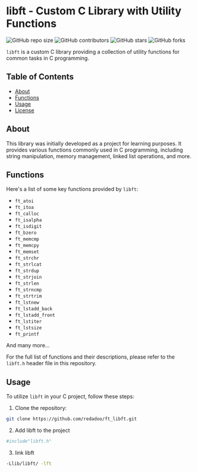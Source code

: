 # libft - Custom C Library with Utility Functions

![GitHub repo size](https://img.shields.io/github/repo-size/redadoo/ft_libft)
![GitHub contributors](https://img.shields.io/github/contributors/redadoo/ft_libft)
![GitHub stars](https://img.shields.io/github/stars/redadoo/ft_libft?style=social)
![GitHub forks](https://img.shields.io/github/forks/redadoo/ft_libft?style=social)

`libft` is a custom C library providing a collection of utility functions for common tasks in C programming. 

## Table of Contents

- [About](#about)
- [Functions](#functions)
- [Usage](#usage)
- [License](#license)

## About

This library was initially developed as a project for learning purposes. It provides various functions commonly used in C programming, including string manipulation, memory management, linked list operations, and more.

## Functions

Here's a list of some key functions provided by `libft`:

- `ft_atoi`
- `ft_itoa`
- `ft_calloc`
- `ft_isalpha`
- `ft_isdigit`
- `ft_bzero`
- `ft_memcmp`
- `ft_memcpy`
- `ft_memset`
- `ft_strchr`
- `ft_strlcat`
- `ft_strdup`
- `ft_strjoin`
- `ft_strlen`
- `ft_strncmp`
- `ft_strtrim`
- `ft_lstnew`
- `ft_lstadd_back`
- `ft_lstadd_front`
- `ft_lstiter`
- `ft_lstsize`
- `ft_printf`

And many more...

For the full list of functions and their descriptions, please refer to the `libft.h` header file in this repository.

## Usage

To utilize `libft` in your C project, follow these steps:

1. Clone the repository:

```bash
git clone https://github.com/redadoo/ft_libft.git
```

2. Add libft to the project
```bash
#include"libft.h"
```

3. link libft
```bash
-Llib/libft/ -lft
```
